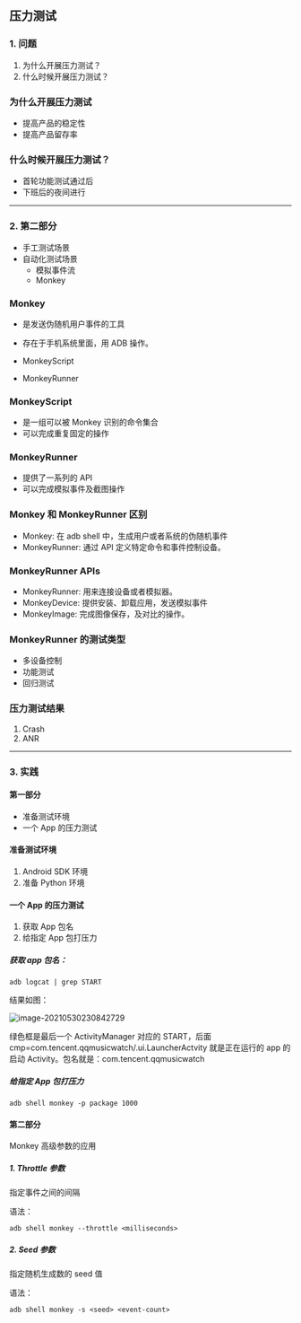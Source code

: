 ## 压力测试

### 1. 问题

1. 为什么开展压力测试？
2. 什么时候开展压力测试？

### 为什么开展压力测试

- 提高产品的稳定性
- 提高产品留存率

### 什么时候开展压力测试？

- 首轮功能测试通过后
- 下班后的夜间进行

---

### 2. 第二部分

- 手工测试场景
- 自动化测试场景
  - 模拟事件流
  - Monkey

### Monkey

- 是发送伪随机用户事件的工具

- 存在于手机系统里面，用 ADB 操作。
- MonkeyScript
- MonkeyRunner



### MonkeyScript

- 是一组可以被 Monkey 识别的命令集合
- 可以完成重复固定的操作

### MonkeyRunner

- 提供了一系列的 API
- 可以完成模拟事件及截图操作

### Monkey 和 MonkeyRunner 区别

- Monkey: 在 adb shell 中，生成用户或者系统的伪随机事件
- MonkeyRunner: 通过 API 定义特定命令和事件控制设备。

### MonkeyRunner APIs

- MonkeyRunner: 用来连接设备或者模拟器。
- MonkeyDevice: 提供安装、卸载应用，发送模拟事件
- MonkeyImage: 完成图像保存，及对比的操作。

### MonkeyRunner 的测试类型

- 多设备控制
- 功能测试
- 回归测试

### 压力测试结果

1. Crash
2. ANR

---

### 3. 实践

#### 第一部分



- 准备测试环境
- 一个 App 的压力测试

#### 准备测试环境

1. Android SDK 环境
2. 准备 Python 环境

#### 一个 App 的压力测试

1. 获取 App 包名
2. 给指定 App 包打压力



##### 获取 app 包名：

```shell
adb logcat | grep START
```

结果如图：

![image-20210530230842729](/Users/kk/Codes/MyTutorial/StressTesting/pics/p-1.png)

绿色框是最后一个 ActivityManager 对应的 START，后面 cmp=com.tencent.qqmusicwatch/.ui.LauncherActvity 就是正在运行的 app 的启动 Activity。包名就是：<span color='green'>com.tencent.qqmusicwatch</span>



##### 给指定 App 包打压力

```shell
adb shell monkey -p package 1000
```



#### 第二部分

Monkey 高级参数的应用

##### 1. Throttle 参数

指定事件之间的间隔

语法：

```shell
adb shell monkey --throttle <milliseconds>
```

##### 2. Seed 参数

指定随机生成数的 seed 值

语法：

```shell
adb shell monkey -s <seed> <event-count>
```

